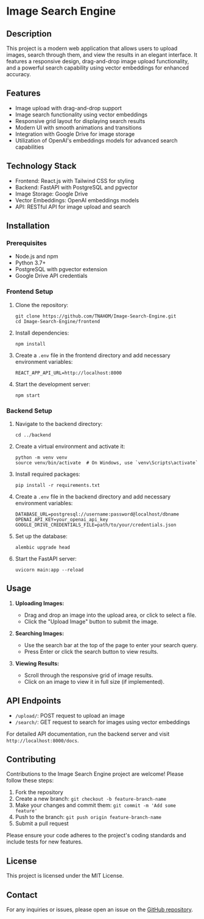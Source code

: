 # Image Search Engine

## Description

This project is a modern web application that allows users to upload images, search through them, and view the results in an elegant interface. It features a responsive design, drag-and-drop image upload functionality, and a powerful search capability using vector embeddings for enhanced accuracy.

## Features

- Image upload with drag-and-drop support
- Image search functionality using vector embeddings
- Responsive grid layout for displaying search results
- Modern UI with smooth animations and transitions
- Integration with Google Drive for image storage
- Utilization of OpenAI's embeddings models for advanced search capabilities

## Technology Stack

- Frontend: React.js with Tailwind CSS for styling
- Backend: FastAPI with PostgreSQL and pgvector
- Image Storage: Google Drive
- Vector Embeddings: OpenAI embeddings models
- API: RESTful API for image upload and search

## Installation

### Prerequisites

- Node.js and npm
- Python 3.7+
- PostgreSQL with pgvector extension
- Google Drive API credentials

### Frontend Setup

1. Clone the repository:

   ```
   git clone https://github.com/TNAHOM/Image-Search-Engine.git
   cd Image-Search-Engine/frontend
   ```

2. Install dependencies:

   ```
   npm install
   ```

3. Create a `.env` file in the frontend directory and add necessary environment variables:

   ```
   REACT_APP_API_URL=http://localhost:8000
   ```

4. Start the development server:
   ```
   npm start
   ```

### Backend Setup

1. Navigate to the backend directory:

   ```
   cd ../backend
   ```

2. Create a virtual environment and activate it:

   ```
   python -m venv venv
   source venv/bin/activate  # On Windows, use `venv\Scripts\activate`
   ```

3. Install required packages:

   ```
   pip install -r requirements.txt
   ```

4. Create a `.env` file in the backend directory and add necessary environment variables:

   ```
   DATABASE_URL=postgresql://username:password@localhost/dbname
   OPENAI_API_KEY=your_openai_api_key
   GOOGLE_DRIVE_CREDENTIALS_FILE=path/to/your/credentials.json
   ```

5. Set up the database:

   ```
   alembic upgrade head
   ```

6. Start the FastAPI server:
   ```
   uvicorn main:app --reload
   ```

## Usage

1. **Uploading Images:**

   - Drag and drop an image into the upload area, or click to select a file.
   - Click the "Upload Image" button to submit the image.

2. **Searching Images:**

   - Use the search bar at the top of the page to enter your search query.
   - Press Enter or click the search button to view results.

3. **Viewing Results:**
   - Scroll through the responsive grid of image results.
   - Click on an image to view it in full size (if implemented).

## API Endpoints

- `/upload/`: POST request to upload an image
- `/search/`: GET request to search for images using vector embeddings

For detailed API documentation, run the backend server and visit `http://localhost:8000/docs`.

## Contributing

Contributions to the Image Search Engine project are welcome! Please follow these steps:

1. Fork the repository
2. Create a new branch: `git checkout -b feature-branch-name`
3. Make your changes and commit them: `git commit -m 'Add some feature'`
4. Push to the branch: `git push origin feature-branch-name`
5. Submit a pull request

Please ensure your code adheres to the project's coding standards and include tests for new features.

## License

This project is licensed under the MIT License.

## Contact

For any inquiries or issues, please open an issue on the [GitHub repository](https://github.com/TNAHOM/Image-Search-Engine/issues).
